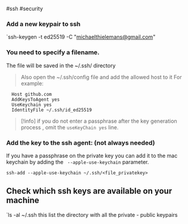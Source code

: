 #ssh #security 
### Add a new keypair to ssh
`ssh-keygen -t ed25519 -C "michaelthielemans@gmail.com"

### You need to specify a filename.
 The file will be saved in the ~/.ssh/ directory

> Also open the ~/.ssh/config file and add the allowed host to it
 For example:
```text
  Host github.com
  AddKeysToAgent yes
  UseKeychain yes
  IdentityFile ~/.ssh/id_ed25519
```

>[!info] if you do not enter a passphrase after the key generation process , omit the `useKeyChain yes` line.


### Add the key to the ssh agent: (not always needed)
If you have a passphrase on the private key you can add it to the mac keychain by adding the ` --apple-use-keychain` parameter.
```shell
ssh-add --apple-use-keychain ~/.ssh/<file_privatekey>
```

## Check which ssh keys are available on your machine
`ls -al ~/.ssh
this list the directory with all the private - public keypairs